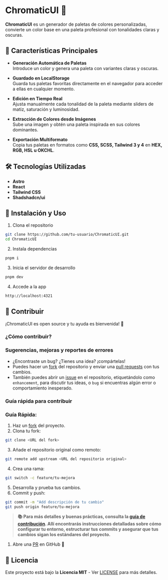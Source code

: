 # ChromaticUI 🎨

**ChromaticUI** es un generador de paletas de colores personalizadas, convierte un color base en una paleta profesional con tonalidades claras y oscuras.

## 🌟 Características Principales

- **Generación Automática de Paletas**  
  Introduce un color y genera una paleta con variantes claras y oscuras.

- **Guardado en LocalStorage**  
  Guarda tus paletas favoritas directamente en el navegador para acceder a ellas en cualquier momento.

- **Edición en Tiempo Real**  
  Ajusta manualmente cada tonalidad de la paleta mediante sliders de matiz, saturación y luminosidad.

- **Extracción de Colores desde Imágenes**  
  Sube una imagen y obtén una paleta inspirada en sus colores dominantes.

- **Exportación Multiformato**  
  Copia tus paletas en formatos como **CSS, SCSS, Tailwind 3 y 4** en **HEX, RGB, HSL u OKCHL**.

## 🛠️ Tecnologías Utilizadas

- **Astro**
- **React**
- **Tailwind CSS**
- **Shadshadcn/ui**

## 🚀 Instalación y Uso

1. Clona el repositorio

```bash
git clone https://github.com/tu-usuario/ChromaticUI.git
cd ChromaticUI
```

2. Instala dependencias

```bash
pnpm i
```

3. Inicia el servidor de desarrollo

```bash
pnpm dev
```

4. Accede a la app

```bash
http://localhost:4321
```

## 🤝 Contribuir

¡ChromaticUI es open source y tu ayuda es bienvenida! 🙌

### ¿Cómo contribuir?

### Sugerencias, mejoras y reportes de errores

- ¿Encontraste un bug? ¿Tienes una idea? ¡compártelas!
- Puedes hacer un [fork](https://github.com/NSMichelJ/ChromaticUI/fork) del repositorio y enviar una [pull requests](https://github.com/NSMichelJ/ChromaticUI/pulls) con tus cambios.
- También puedes abrir un [issue](https://github.com/NSMichelJ/ChromaticUI/issues) en el repositorio, etiquetándolo como `enhancement`, para discutir tus ideas, o `bug` si encuentras algún error o comportamiento inesperado.

### Guía rápida para contribuir

### Guía Rápida:

1. Haz un [fork](https://github.com/NSMichelJ/ChromaticUI/fork) del proyecto.
2. Clona tu fork:

```bash
git clone <URL del fork>
```

3. Añade el repositorio original como remoto:

```bash
git remote add upstream <URL del repositorio original>
```

4. Crea una rama:

```bash
git switch -c feature/tu-mejora
```

5. Desarrolla y prueba tus cambios.
6. Commit y push:

```bash
git commit -m "Add descripción de tu cambio"
git push origin feature/tu-mejora
```

> **📚 Para más detalles y buenas prácticas, consulta la [guía de contribución](https://github.com/NSMichelJ/ChromaticUI/blob/main/CONTRIBUTING.md). Allí encontrarás instrucciones detalladas sobre cómo configurar tu entorno, estructurar tus commits y asegurar que tus cambios sigan los estándares del proyecto.**

1. Abre una [PR](https://github.com/NSMichelJ/ChromaticUI/pulls) en GitHub 🎉

## 📜 Licencia

Este proyecto está bajo la **Licencia MIT** - Ver [LICENSE](https://github.com/NSMichelJ/ChromaticUI/blob/main/LICENSE) para más detalles.
